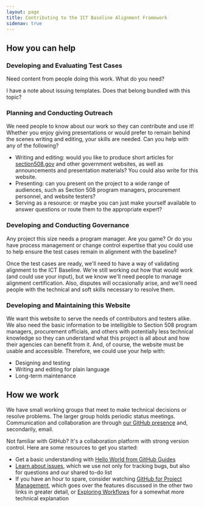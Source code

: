 ```yaml
---
layout: page
title: Contributing to the ICT Baseline Alignment Framework
sidenav: true
---
```

## How you can help
### Developing and Evaluating Test Cases
Need content from people doing this work. What do you need?

I have a note about issuing templates. Does that belong bundled with this topic?

### Planning and Conducting Outreach
We need people to know about our work so they can contribute and use it! Whether you enjoy giving presentations or would prefer to remain behind the scenes writing and editing, your skills are needed. Can you help with any of the following?
* Writing and editing: would you like to produce short articles for [section508.gov](https://www.section508.gov) and other government websites, as well as announcements and presentation materials? You could also write for this website.
* Presenting: can you present on the project to a wide range of audiences, such as Section 508 program managers, procurement personnel, and website testers?
* Serving as a resource: or maybe you can just make yourself available to answer questions or route them to the appropriate expert?

### Developing and Conducting Governance
Any project this size needs a program manager. Are you game? Or do you have process management or change control expertise that you could use to help ensure the test cases remain in alignment with the baseline?

Once the test cases are ready, we'll need to have a way of validating alignment to the ICT Baseline. We're still working out how that would work (and could use your input), but we know we'll need people to manage alignment certification. Also, disputes will occasionally arise, and we'll need people with the technical and soft skills necessary to resolve them.

### Developing and Maintaining this Website
We want this website to serve the needs of contributors and testers alike. We also need the basic information to be intelligible to Section 508 program managers, procurement officials, and others with potentially less technical knowledge so they can understand what this project is all about and how their agencies can benefit from it. And, of course, the website must be usable and accessible. Therefore, we could use your help with:
* Designing and testing
* Writing and editing for plain language
* Long-term maintenance

## How we work
We have small working groups that meet to make technical decisions or resolve problems. The larger group holds periodic status meetings. Communication and collaboration are through [our GitHub presence](https://github.com/Section508Coordinators/baselinealignment) and, secondarily, email.

Not familiar with GitHub? It's a collaboration platform with strong version control. Here are some resources to get you started:

* Get a basic understanding with [Hello World from GitHub Guides](https://guides.github.com/activities/hello-world/)
* [Learn about issues](https://guides.github.com/features/issues/), which we use not only for tracking bugs, but also for questions and our shared to-do list
* If you have an hour to spare, consider watching [GitHub for Project Management](https://www.youtube.com/watch?v=6fByt0o4UYs), which goes over the features discussed in the other two links in greater detail, or [Exploring Workflows](https://www.youtube.com/watch?v=EwWZbyjDs9c) for a somewhat more technical explanation